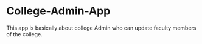 # College-Admin-App
This app is basically about college Admin who can update faculty members of the college. 
